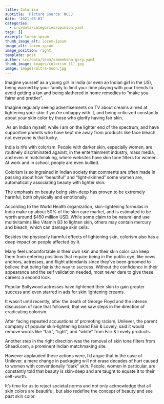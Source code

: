 ```yaml
---
title: Colorism
subtitle: 'Picture Source: NCCJ'
date: '2021-03-01'
categories:
  - src/data/categories/opinion.yaml
tags: []
excerpt: lorem-ipsum
thumb_image_alt: lorem-ipsum
image_alt: lorem-ipsum
image_position: right
template: post
author: src/data/team/sameeksha-garg.yaml
thumb_image: images/colorism (1).jpg
image: images/ultra-moon.jpg
---
```

Imagine yourself as a young girl in India (or even an Indian girl in the US), being warned by your family to limit your time playing with your friends to avoid getting a tan and being slathered in home remedies to “make you fairer and prettier”.


Imagine regularly seeing advertisements on TV about creams aimed at lightening your skin if you’re unhappy with it, and being criticized constantly about your skin color by those who glorify having fair skin. 

 As an Indian myself, while I am on the lighter end of the spectrum, and have supportive parents who have kept me away from products like face bleach, not everyone is that lucky.

India is rife with colorism. People with darker skin, especially women, are routinely discriminated against, in the entertainment industry, mass media, and even in matchmaking, where websites have skin tone filters for women. At work and in school, people are even bullied.

Colorism is so ingrained in Indian society that comments are often made in passing about how “beautiful” and “light-skinned” some women are, automatically associating beauty with lighter skin. 

The emphasis on beauty being skin-deep has proven to be extremely harmful, both physically and emotionally. 

According to the World Health organization, skin-lightening formulas in India make up about 50% of the skin care market, and is estimated to be worth around $450 million USD. While some claim to be natural and use multivitamins like Vitamin B3 to lighten skin, others may contain mercury and bleach, which can damage skin cells.

Besides the physically harmful effects of lightening skin, colorism also has a deep impact on people affected by it. 

Many feel uncomfortable in their own skin and their skin color can keep them from entering positions that require being in the public eye, like news anchors, actresses, and flight attendants since they’ve been groomed to believe that being fair is the way to success. Without the confidence in their appearance and the self validation needed, most never dare to give these careers a second look.

Popular Bollywood actresses have lightened their skin to gain greater success and even starred in ads for skin lightening creams. 

It wasn’t until recently, after the death of George Floyd and the intense discussion of race that followed, that we saw steps in the direction of eradicating colorism. 

After facing repeated accusations of promoting racism, Unilever, the parent company of popular skin-lightening brand Fair & Lovely, said it would remove words like “fair”, “light”, and “white” from Fair & Lovely products. 

Another step in the right direction was the removal of skin tone filters from Shaadi.com, a prominent Indian matchmaking site.

However applauded these actions were, I’d argue that in the case of Unilever, a mere change in packaging will not erase decades of hurt caused to women with conventionally “dark” skin. People, women in particular, are constantly told that beauty is skin-deep and are taught to equate it to their self-worth. 

It’s time for us to reject societal norms and not only acknowledge that all skin colors are beautiful, but also redefine the concept of beauty and see past skin color. 
